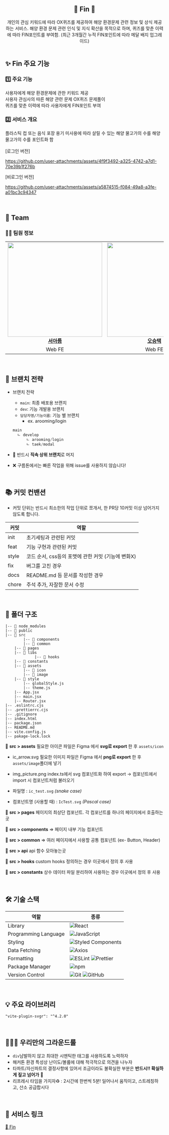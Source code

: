 <div align="center">

<h2> 🐋 Fin 🐳 </h2>
개인의 관심 키워드에 따라 OX퀴즈를 제공하여 해양 환경문제 관련 정보 및 상식 제공하는 서비스. 해양 환경 문제 관련 인식 및 지식 확산을 목적으로 하며, 퀴즈를 맞춘 이력에  따라 FIN포인트를 부여함. (최근 3개월간 누적 FIN포인트에 따라 메달 배지 업그레이드)

</div>

<br/>

<h2> ✨ Fin 주요 기능 </h2>
<h3> 1️⃣ 주요 기능 </h3>
<div>사용자에게 해양 환경문제에 관한 키워드 제공</div> 
<div>사용자 관심사의 따른 해양 관련 문제 OX퀴즈 문제풀이</div> 
<div>퀴즈를 맞춘 이력에 따라 사용자에게 FIN포인트 부여</div>

<h3> 2️⃣ 서비스 개요 </h3>
<div>플라스틱 컵 또는 음식 포장 용기 미사용에 따라 살릴 수 있는 해양 물고가의 수를 해양 물고가의 수를 포인트화 함</div>

<br/>
[로그인 버전]

https://github.com/user-attachments/assets/4f9f3492-a325-4742-a7d1-70e39b1f276b

[비로그인 버전]


https://github.com/user-attachments/assets/a5874515-f084-49a8-a3fe-a01bc3c94347


<br/>

<h2> 👥 Team </h2>

### 👨‍💻 팀원 정보

<table align="center">
    <tr align="center">
        </td>
        <td style="min-width: 300px;">
            <a href="https://github.com/Arooming">
              <img src="https://avatars.githubusercontent.com/u/80264647?v=4" width="300">
              <br />
              <b>서아름</b>
            </a>
        </td>
        <td style="min-width: 300px;">
            <a href="https://github.com/5wintaek">
              <img src="https://avatars.githubusercontent.com/u/109938280?v=4" width="300">
              <br />
              <b>오승택</b>
            </a> 
    </tr>
    <tr align="center">
        <td>
            Web FE
        </td>
        <td>
            Web FE
        </td>
    </tr>
</table>

<br/>

## 🎋 브랜치 전략

- 브랜치 전략

  - `main`: 최종 배포용 브랜치
  - `dev`: 기능 개발용 브랜치
  - `담당자명/기능이름`: 기능 별 브랜치
    - ex. arooming/login

  ```js
  main
    ㄴ develop
        ㄴ arooming/login
        ㄴ taek/modal
  ```

- 🚨 반드시 **직속 상위 브랜치**로 머지
- ❌ 구름톤에서는 빠른 작업을 위해 issue를 사용하지 않습니다!

<br />

## 📚 커밋 컨밴션

- 커밋 단위는 반드시 최소한의 작업 단위로 쪼개서, 한 PR당 10커밋 이상 넘어가지 않도록 합니다.

| 커밋  | 역할                                               |
| ----- | -------------------------------------------------- |
| init  | 초기세팅과 관련된 커밋                             |
| feat  | 기능 구현과 관련된 커밋                            |
| style | 코드 순서, css등의 포맷에 관한 커밋 (기능에 변화X) |
| fix   | 버그를 고친 경우                                   |
| docs  | README.md 등 문서를 작성한 경우                    |
| chore | 주석 추가, 자잘한 문서 수정                        |

<br/>

## 📁 폴더 구조

```
|-- 📁 node_modules
|-- 📁 public
|-- 📁 src
    	|-- 📁 components
    	|-- 📁 common
	|-- 📁 pages
	|-- 📁 libs
       		 |-- 📁 hooks
	|-- 📁 constants
	|-- 📁 assets
		|-- 📁 icon
		|-- 📁 image
	|-- 📁 style
		|-- globalStyle.js
		|-- theme.js
	|-- App.jsx
	|-- main.jsx
	|-- Router.jsx
|-- .eslintrc.cjs
|-- .prettierrc.cjs
|-- .gitignore
|-- index.html
|-- package.json
|-- README.md
|-- vite.config.js
|-- pakage-lock.lock
```

📁 **src > assets**
필요한 아이콘 파일은 Figma 에서 **svg로 export** 한 후 `assets/icon`

- ic_arrow.svg
  필요한 이미지 파일은 Figma 에서 **png로 export** 한 후 `assets/image`폴더에 넣기

- img_picture.png
  index.ts에서 svg 컴포넌트화 하여 export → 컴포넌트에서 import 시 컴포넌트처럼 불러오기

- 파일명 : `ic_test.svg` _(snake case)_
- 컴포넌트명 (사용할 때) : `IcTest.svg` _(Pascal case)_

📁 **src > pages**
페이지의 최상단 컴포넌트. 각 컴포넌트를 하나의 페이지에서 호출하는 곳

📁 **src > components**
⇒ 페이지 내부 기능 컴포넌트

📁 **src > common**
⇒ 여러 페이지에서 사용할 공통 컴포넌트 (ex- Button, Header)

📁 **src > api**
api 함수 모아놓는곳

📁 **src > hooks**
custom hooks 정의하는 경우 이곳에서 정의 후 사용

📁 **src > constants**
상수 데이터 파일 분리하여 사용하는 경우 이곳에서 정의 후 사용

<br/>

## 🛠 기술 스택

| 역할                 | 종류                                                                                                                                                                                                              |
| -------------------- | ----------------------------------------------------------------------------------------------------------------------------------------------------------------------------------------------------------------- |
| Library              | ![React](https://img.shields.io/badge/React-61DAFB?style=for-the-badge&logo=React&logoColor=black)                                                                                                                |
| Programming Language | ![JavaScript](https://img.shields.io/badge/JavaScript-F7DF1E.svg?style=for-the-badge&logo=JavaScript&logoColor=black)                                                                                             |
| Styling              | ![Styled Components](https://img.shields.io/badge/styled--components-DB7093?style=for-the-badge&logo=styled-components&logoColor=white)                                                                           |
| Data Fetching        | ![Axios](https://img.shields.io/badge/Axios-5A29E4?style=for-the-badge&logo=Axios&logoColor=white)                                                                                                                |
| Formatting           | ![ESLint](https://img.shields.io/badge/ESLint-4B3263?style=for-the-badge&logo=eslint&logoColor=white) ![Prettier](https://img.shields.io/badge/Prettier-F7B93E?style=for-the-badge&logo=prettier&logoColor=white) |
| Package Manager      | ![npm](https://img.shields.io/badge/Npm-CB3837?style=for-the-badge&logo=npm&logoColor=white)                                                                                                                      |
| Version Control      | ![Git](https://img.shields.io/badge/git-%23F05033.svg?style=for-the-badge&logo=git&logoColor=white) ![GitHub](https://img.shields.io/badge/github-%23121011.svg?style=for-the-badge&logo=github&logoColor=white)  |

<br />

## 💡 주요 라이브러리

```
"vite-plugin-svgr": "^4.2.0"
```

<br />

## 👨‍👧‍👧 우리만의 그라운드룰

- `div`남발하지 않고 최대한 시멘틱한 태그를 사용하도록 노력하자
- 해커톤 환경 특성상 난이도/볼륨에 대해 적극적으로 의견을 나누자
- 타파트/자신파트의 결정사항에 있어서 조금이라도 불확실한 부분은 **반드시!! 확실하게 짚고 넘어가** 🚨
- 리프레시 타임을 가지자♻️ : 2시간에 한번씩 5분! 일어나서 움직이고, 스트레칭하고, 산소 공급합시다

<br />

## 🎀 서비스 링크

[🔗 Fin](https://k1c436ba7077fa.user-app.krampoline.com/)
